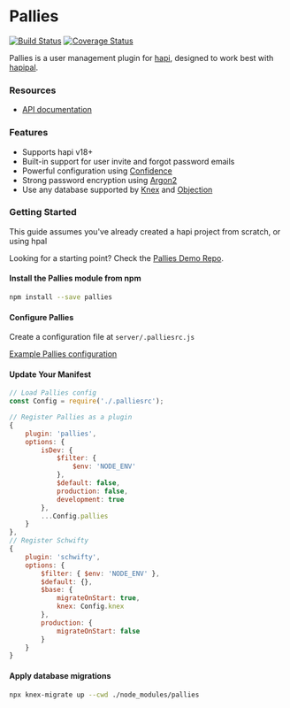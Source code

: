 # Pallies 

[![Build Status](https://travis-ci.org/frxnz/pallies.svg?branch=master)](https://travis-ci.org/frxnz/pallies)
[![Coverage Status](https://coveralls.io/repos/github/frxnz/pallies/badge.svg?branch=master)](https://coveralls.io/github/frxnz/pallies?branch=master)

Pallies is a user management plugin for [hapi](https://hapi.dev/), designed to work best with
[hapipal](https://github.com/hapipal).



### Resources
* [API documentation](https://frxnz.github.io/pallies/)

### Features
* Supports hapi v18+
* Built-in support for user invite and forgot password emails
* Powerful configuration using [Confidence](https://github.com/hapijs/confidence)
* Strong password encryption using [Argon2](https://www.npmjs.com/package/argon2)
* Use any database supported by [Knex](http://knexjs.org/) and [Objection](https://vincit.github.io/objection.js/)

### Getting Started

This guide assumes you've already created a hapi project from scratch, or using hpal

Looking for a starting point? Check the [Pallies Demo Repo](https://github.com/frxnz/pallies-demo-api).

#### Install the Pallies module from npm
```bash
npm install --save pallies
```

#### Configure Pallies
Create a configuration file at `server/.palliesrc.js`

[Example Pallies configuration](https://github.com/frxnz/pallies/blob/master/server/.palliesrc.js)

#### Update Your Manifest
```js
// Load Pallies config
const Config = require('./.palliesrc');

// Register Pallies as a plugin
{
    plugin: 'pallies',
    options: {
        isDev: {
            $filter: {
                $env: 'NODE_ENV'
            },
            $default: false,
            production: false,
            development: true
        },
        ...Config.pallies
    }
},
// Register Schwifty
{
    plugin: 'schwifty',
    options: {
        $filter: { $env: 'NODE_ENV' },
        $default: {},
        $base: {
            migrateOnStart: true,
            knex: Config.knex
        },
        production: {
            migrateOnStart: false
        }
    }
}
```


#### Apply database migrations
```bash
npx knex-migrate up --cwd ./node_modules/pallies
```
